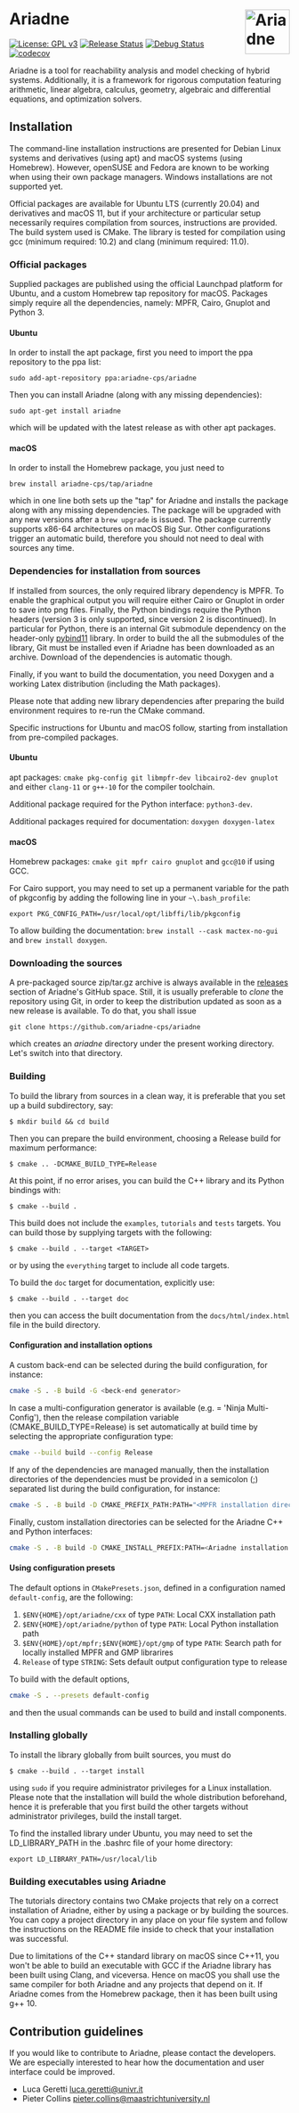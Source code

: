 # Ariadne <img align="right" src="http://www.ariadne-cps.org/img/ariadne-transparent.png" alt="Ariadne" width="80"/>

[![License: GPL v3](https://img.shields.io/badge/License-GPL%20v3-blue.svg)](https://www.gnu.org/licenses/gpl-3.0) [![Release Status](https://github.com/ariadne-cps/ariadne/workflows/Release/badge.svg)](https://github.com/ariadne-cps/ariadne/actions/workflows/release.yml) [![Debug Status](https://github.com/ariadne-cps/ariadne/workflows/Debug/badge.svg)](https://github.com/ariadne-cps/ariadne/actions/workflows/debug.yml) [![codecov](https://codecov.io/gh/ariadne-cps/ariadne/branch/master/graph/badge.svg)](https://codecov.io/gh/ariadne-cps/ariadne)

Ariadne is a tool for reachability analysis and model checking of hybrid systems. Additionally, it is a framework for rigorous computation featuring arithmetic, linear algebra, calculus, geometry, algebraic and differential equations, and optimization solvers.

## Installation

The command-line installation instructions are presented for Debian Linux systems and derivatives (using apt) and macOS systems (using Homebrew). However, openSUSE and Fedora are known to be working when using their own package managers. Windows installations are not supported yet.

Official packages are available for Ubuntu LTS (currently 20.04) and derivatives and macOS 11, but if your architecture or particular setup necessarily requires compilation from sources, instructions are provided. The build system used is CMake. The library is tested for compilation using gcc (minimum required: 10.2) and clang (minimum required: 11.0).

### Official packages

Supplied packages are published using the official Launchpad platform for Ubuntu, and a custom Homebrew tap repository for macOS. Packages simply require all the dependencies, namely: MPFR, Cairo, Gnuplot and Python 3.

#### Ubuntu

In order to install the apt package, first you need to import the ppa repository to the ppa list:

```
sudo add-apt-repository ppa:ariadne-cps/ariadne
```

Then you can install Ariadne (along with any missing dependencies):

```
sudo apt-get install ariadne
```

which will be updated with the latest release as with other apt packages.

#### macOS

In order to install the Homebrew package, you just need to

```
brew install ariadne-cps/tap/ariadne
```

which in one line both sets up the "tap" for Ariadne and installs the package along with any missing dependencies. The package will be upgraded with any new versions after a `brew upgrade` is issued. The package currently supports x86-64 architectures on macOS Big Sur. Other configurations trigger an automatic build, therefore you should not need to deal with sources any time.

### Dependencies for installation from sources

If installed from sources, the only required library dependency is MPFR. To enable the graphical output you will require either Cairo or Gnuplot in order to save into png files. Finally, the Python bindings require the Python headers (version 3 is only supported, since version 2 is discontinued). In particular for Python, there is an internal Git submodule dependency on the header-only [pybind11](https://github.com/pybind/pybind11) library. In order to build the all the submodules of the library, Git must be installed even if Ariadne has been downloaded as an archive. Download of the dependencies is automatic though.

Finally, if you want to build the documentation, you need Doxygen and a working Latex distribution (including the Math packages).

Please note that adding new library dependencies after preparing the build environment requires to re-run the CMake command.

Specific instructions for Ubuntu and macOS follow, starting from installation from pre-compiled packages.

#### Ubuntu

apt packages: `cmake pkg-config git libmpfr-dev libcairo2-dev gnuplot` and either `clang-11` or `g++-10` for the compiler toolchain.

Additional package required for the Python interface: `python3-dev`.

Additional packages required for documentation: `doxygen doxygen-latex`

#### macOS

Homebrew packages: `cmake git mpfr cairo gnuplot` and `gcc@10` if using GCC.

For Cairo support, you may need to set up a permanent variable for the path of pkgconfig by adding the following line in your `~\.bash_profile`:

```
export PKG_CONFIG_PATH=/usr/local/opt/libffi/lib/pkgconfig
```

To allow building the documentation: `brew install --cask mactex-no-gui` and `brew install doxygen`.

### Downloading the sources

A pre-packaged source zip/tar.gz archive is always available in the [releases](https://github.com/ariadne-cps/ariadne/releases) section of Ariadne's GitHub space.
Still, it is usually preferable to *clone* the repository using Git, in order to keep the distribution updated as soon as a new release is available. 
To do that, you shall issue

```
git clone https://github.com/ariadne-cps/ariadne 
```

which creates an *ariadne* directory under the present working directory. Let's switch into that directory. 

### Building

To build the library from sources in a clean way, it is preferable that you set up a build subdirectory, say:

```
$ mkdir build && cd build
```

Then you can prepare the build environment, choosing a Release build for maximum performance:

```
$ cmake .. -DCMAKE_BUILD_TYPE=Release
```

At this point, if no error arises, you can build the C++ library and its Python bindings with:

```
$ cmake --build .
```

This build does not include the `examples`, `tutorials` and `tests` targets. You can build those by supplying targets with the following:

```
$ cmake --build . --target <TARGET>
```

or by using the `everything` target to include all code targets.

To build the `doc` target for documentation, explicitly use:

```
$ cmake --build . --target doc
```

then you can access the built documentation from the `docs/html/index.html` file in the build directory.

#### Configuration and installation options

A custom back-end can be selected during the build configuration, for instance:
```bash
cmake -S . -B build -G <beck-end generator> 
```
In case a multi-configuration generator is available (e.g. <back-end generator> = 'Ninja Multi-Config'), then the release compilation variable (CMAKE_BUILD_TYPE=Release) is set automatically at build time by selecting the appropriate configuration type:
```bash
cmake --build build --config Release
```

If any of the dependencies are managed manually, then the installation directories of the dependencies must be provided in a semicolon (;) separated list during the build configuration, for instance:
```bash
cmake -S . -B build -D CMAKE_PREFIX_PATH:PATH="<MPFR installation directory>;<GMP installation directory>;..."
```

Finally, custom installation directories can be selected for the Ariadne C++ and Python interfaces:
```bash
cmake -S . -B build -D CMAKE_INSTALL_PREFIX:PATH=<Ariadne installation directory>/cxx -D PYTHON_BINDINGS_INSTALL_DIR:PATH=<Ariadne installation directory>/python
```

#### Using configuration presets

The default options in `CMakePresets.json`, defined in a configuration named `default-config`, are the following:
1. `$ENV{HOME}/opt/ariadne/cxx` of type `PATH`: Local CXX installation path
1. `$ENV{HOME}/opt/ariadne/python` of type `PATH`: Local Python installation path
1. `$ENV{HOME}/opt/mpfr;$ENV{HOME}/opt/gmp` of type `PATH`: Search path for locally installed MPFR and GMP librarires
1. `Release` of type `STRING`: Sets default output configuration type to release

To build with the default options,
```bash
cmake -S . --presets default-config
```
and then the usual commands can be used to build and install components.

### Installing globally

To install the library globally from built sources, you must do

```
$ cmake --build . --target install
```

using `sudo` if you require administrator privileges for a Linux installation. Please note that the installation will build the whole distribution beforehand, hence it is preferable that you first build the other targets without administrator privileges, build the install target.

To find the installed library under Ubuntu, you may need to set the LD\_LIBRARY\_PATH in the .bashrc file of your home directory:

```
export LD_LIBRARY_PATH=/usr/local/lib
```

### Building executables using Ariadne

The tutorials directory contains two CMake projects that rely on a correct installation of Ariadne, either by using a package or by building the sources. You can copy a project directory in any place on your file system and follow the instructions on the README file inside to check that your installation was successful.

Due to limitations of the C++ standard library on macOS since C++11, you won't be able to build an executable with GCC if the Ariadne library has been built using Clang, and viceversa. Hence on macOS you shall use the same compiler for both Ariadne and any projects that depend on it. If Ariadne comes from the Homebrew package, then it has been built using g++ 10.

## Contribution guidelines

If you would like to contribute to Ariadne, please contact the developers. We are especially interested to hear how the documentation and user interface could be improved.

* Luca Geretti <luca.geretti@univr.it>
* Pieter Collins <pieter.collins@maastrichtuniversity.nl>
